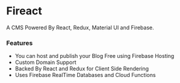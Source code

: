 # Fireact 

A CMS Powered By React, Redux, Material UI and Firebase. 

### Features

- You can host and publish your Blog Free using Firebase Hosting 
- Custom Domain Support 
- Backed By React and Redux for Client Side Rendering 
- Uses Firebase RealTime Databases and Cloud Functions 



